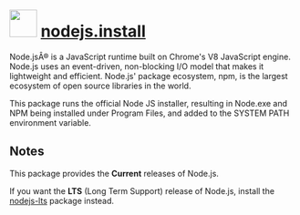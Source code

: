 ﻿# <img src="https://cdn.rawgit.com/chocolatey/chocolatey-coreteampackages/ba5adf020e09cd0e51107206ef3ec390035a6e90/icons/nodejs.png" width="48" height="48"/> [nodejs.install](https://chocolatey.org/packages/nodejs.install)


Node.jsÂ® is a JavaScript runtime built on Chrome's V8 JavaScript engine. Node.js uses an event-driven, non-blocking I/O model that makes it lightweight and efficient. Node.js' package ecosystem, npm, is the largest ecosystem of open source libraries in the world.

This package runs the official Node JS installer, resulting in Node.exe and NPM being installed under Program Files, and added to the SYSTEM PATH environment variable.

## Notes
This package provides the **Current** releases of Node.js.

If you want the **LTS** (Long Term Support) release of Node.js, install the [nodejs-lts](https://chocolatey.org/packages/nodejs-lts) package instead.

